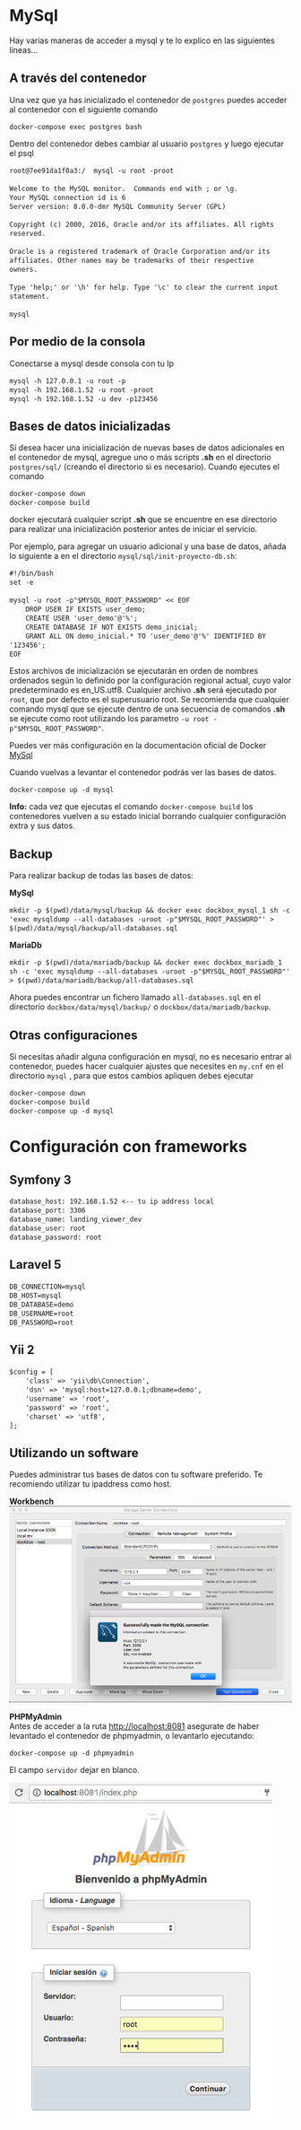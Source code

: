 # MySql
Hay varias maneras de acceder a mysql y te lo explico en las siguientes lineas...

## A través del contenedor

Una vez que ya has inicializado el contenedor de `postgres` puedes acceder al contenedor con el siguiente comando

    docker-compose exec postgres bash

Dentro del contenedor debes cambiar al usuario `postgres` y luego ejecutar el psql
    
    root@7ee91da1f0a3:/  mysql -u root -proot
    
    Welcome to the MySQL monitor.  Commands end with ; or \g.
    Your MySQL connection id is 6
    Server version: 8.0.0-dmr MySQL Community Server (GPL)
    
    Copyright (c) 2000, 2016, Oracle and/or its affiliates. All rights reserved.
    
    Oracle is a registered trademark of Oracle Corporation and/or its
    affiliates. Other names may be trademarks of their respective
    owners.
    
    Type 'help;' or '\h' for help. Type '\c' to clear the current input statement.
    
    mysql

## Por medio de la consola

Conectarse a mysql desde consola con tu Ip

    mysql -h 127.0.0.1 -u root -p
    mysql -h 192.168.1.52 -u root -proot
    mysql -h 192.168.1.52 -u dev -p123456
    

## Bases de datos inicializadas

Si desea hacer una inicialización de nuevas bases de datos adicionales en el contenedor de mysql, agregue uno o más scripts **.sh** en el directorio `postgres/sql/` (creando el directorio si es necesario). Cuando ejecutes el comando 
    
    docker-compose down
    docker-compose build 
    
docker ejecutará cualquier script **.sh** que se encuentre en ese directorio para realizar una inicialización posterior antes de iniciar el servicio.

Por ejemplo, para agregar un usuario adicional y una base de datos, añada lo siguiente a en el directorio `mysql/sql/init-proyecto-db.sh`:

```
#!/bin/bash
set -e

mysql -u root -p"$MYSQL_ROOT_PASSWORD" << EOF
    DROP USER IF EXISTS user_demo;
    CREATE USER 'user_demo'@'%';
    CREATE DATABASE IF NOT EXISTS demo_inicial;
    GRANT ALL ON demo_inicial.* TO 'user_demo'@'%' IDENTIFIED BY '123456';
EOF
```

Estos archivos de inicialización se ejecutarán en orden de nombres ordenados según lo definido por la configuración regional actual, cuyo valor predeterminado es en_US.utf8. Cualquier archivo **.sh** será ejecutado por `root`, que por defecto es el superusuario root. Se recomienda que cualquier comando mysql que se ejecute dentro de una secuencia de comandos **.sh** se ejecute como root utilizando los parametro `-u root -p"$MYSQL_ROOT_PASSWORD"`. 

Puedes ver más configuración en la documentación oficial de Docker [MySql](https://hub.docker.com/_/mysql/)

Cuando vuelvas a levantar el contenedor podrás ver las bases de datos.

    docker-compose up -d mysql
    
**Info:** cada vez que ejecutas el comando `docker-compose build` los contenedores vuelven a su estado inicial borrando cualquier configuración extra y sus datos.
    
## Backup

Para realizar backup de todas las bases de datos:

**MySql**

    mkdir -p $(pwd)/data/mysql/backup && docker exec dockbox_mysql_1 sh -c 'exec mysqldump --all-databases -uroot -p"$MYSQL_ROOT_PASSWORD"' > $(pwd)/data/mysql/backup/all-databases.sql

**MariaDb**

    mkdir -p $(pwd)/data/mariadb/backup && docker exec dockbox_mariadb_1 sh -c 'exec mysqldump --all-databases -uroot -p"$MYSQL_ROOT_PASSWORD"' > $(pwd)/data/mariadb/backup/all-databases.sql

Ahora puedes encontrar un fichero llamado `all-databases.sql` en el directorio `dockbox/data/mysql/backup/` o `dockbox/data/mariadb/backup`.

## Otras configuraciones

Si necesitas añadir alguna configuración en mysql, no es necesario entrar al contenedor, puedes hacer cualquier ajustes que necesites en `my.cnf` en el directorio `mysql` , para que estos cambios apliquen debes ejecutar

    docker-compose down
    docker-compose build
    docker-compose up -d mysql

Configuración con frameworks
====
## Symfony 3

    database_host: 192.168.1.52 <-- tu ip address local
    database_port: 3306
    database_name: landing_viewer_dev
    database_user: root
    database_password: root
    
## Laravel 5

    DB_CONNECTION=mysql
    DB_HOST=mysql
    DB_DATABASE=demo
    DB_USERNAME=root
    DB_PASSWORD=root   
         
## Yii 2

    $config = [
        'class' => 'yii\db\Connection',
        'dsn' => 'mysql:host=127.0.0.1;dbname=demo',
        'username' => 'root',
        'password' => 'root',
        'charset' => 'utf8',
    ];  
 

## Utilizando un software

Puedes administrar tus bases de datos con tu software preferido.
Te recomiendo utilizar tu ipaddress como host.

**Workbench**<br>
![Usuario dev](imagenes/MySql-Root.png)

**PHPMyAdmin**<br>
Antes de acceder a la ruta [http://localhost:8081](http://localhost:8081) asegurate de haber levantado el contenedor de phpmyadmin, o levantarlo ejecutando:

    docker-compose up -d phpmyadmin

El campo `servidor` dejar en blanco.

![Usuario Root](imagenes/PHPMyAdmin.png)